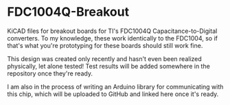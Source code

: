 # FDC1004Q-Breakout
KiCAD files for breakout boards for TI's FDC1004Q Capacitance-to-Digital converters. To my knowledge, these work identically to the FDC1004, so if that's what you're prototyping for these boards should still work fine.

This design was created only recently and hasn't even been realized physically, let alone tested! Test results will be added somewhere in the repository once they're ready.

I am also in the process of writing an Arduino library for communicating with this chip, which will be uploaded to GitHub and linked here once it's ready.
